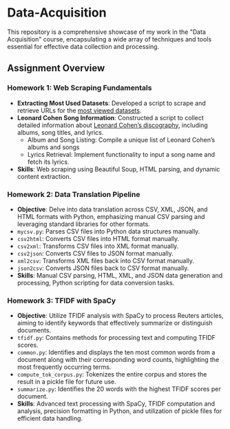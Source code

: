 # Data-Acquisition
This repository is a comprehensive showcase of my work in the "Data Acquisition" course, encapsulating a wide array of techniques and tools essential for effective data collection and processing.

## Assignment Overview

### Homework 1: Web Scraping Fundamentals
* **Extracting Most Used Datasets**: Developed a script to scrape and retrieve URLs for the [most viewed datasets](https://catalog.data.gov/dataset?q=&sort=views_recent+desc).
* **Leonard Cohen Song Information**: Constructed a script to collect detailed information about [Leonard Cohen’s discography](https://www.leonardcohenfiles.com/songind.html), including albums, song titles, and lyrics.
  * Album and Song Listing: Compile a unique list of Leonard Cohen’s albums and songs
  * Lyrics Retrieval: Implement functionality to input a song name and fetch its lyrics.
* **Skills**: Web scraping using Beautiful Soup, HTML parsing, and dynamic content extraction.

### Homework 2: Data Translation Pipeline
* **Objective**: Delve into data translation across CSV, XML, JSON, and HTML formats with Python, emphasizing manual CSV parsing and leveraging standard libraries for other formats.
* `mycsv.py`: Parses CSV files into Python data structures manually.
* `csv2html`: Converts CSV files into HTML format manually.
* `csv2xml`: Transforms CSV files into XML format manually.
* `csv2json`: Converts CSV files to JSON format manually.
* `xml2csv`: Transforms XML files back into CSV format manually.
* `json2csv`: Converts JSON files back to CSV format manually.
* **Skills**: Manual CSV parsing, HTML, XML, and JSON data generation and processing, Python scripting for data conversion tasks.

### Homework 3: TFIDF with SpaCy
* **Objective**: Utilize TFIDF analysis with SpaCy to process Reuters articles, aiming to identify keywords that effectively summarize or distinguish documents.
* `tfidf.py`: Contains methods for processing text and computing TFIDF scores.
* `common.py`: Identifies and displays the ten most common words from a document along with their corresponding word counts, highlighting the most frequently occurring terms.
* `compute_tok_corpus.py`: Tokenizes the entire corpus and stores the result in a pickle file for future use.
* `summarize.py`: Identifies the 20 words with the highest TFIDF scores per document.
* **Skills**: Advanced text processing with SpaCy, TFIDF computation and analysis, precision formatting in Python, and utilization of pickle files for efficient data handling.
